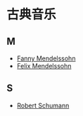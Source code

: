 # 古典音乐

## M

* [Fanny Mendelssohn](/classical-music/m/fanny_mendelssohn/index.md)
* [Felix Mendelssohn](/classical-music/m/felix_mendelssohn/index.md)

## S

* [Robert Schumann](/classical-music/s/robert_schumann/index.md)

